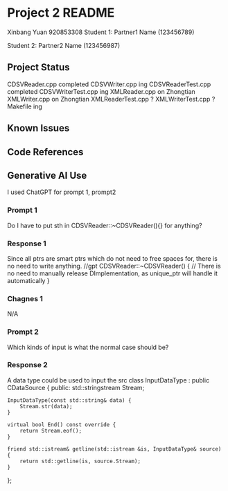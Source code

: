 # Project 2 README
Xinbang Yuan 920853308
Student 1: Partner1 Name (123456789)

Student 2: Partner2 Name (123456987)

## Project Status
CDSVReader.cpp completed
CDSVWriter.cpp ing
CDSVReaderTest.cpp completed
CDSVWriterTest.cpp ing
XMLReader.cpp on Zhongtian
XMLWriter.cpp on Zhongtian
XMLReaderTest.cpp ?
XMLWriterTest.cpp ?
Makefile ing
## Known Issues

## Code References

## Generative AI Use
I used ChatGPT for prompt 1, prompt2

### Prompt 1
Do I have to put sth in CDSVReader::~CDSVReader(){} for anything? 

### Response 1
Since all ptrs are smart ptrs which do not need to free spaces for, there is no need to write anything. 
//gpt
CDSVReader::~CDSVReader() {
// There is no need to manually release DImplementation, as unique_ptr will handle it automatically
}
### Chagnes 1
N/A

### Prompt 2
Which kinds of input is what the normal case should be?

### Response 2
A data type could be used to input the src 
class InputDataType : public CDataSource {
public:
    std::stringstream Stream;

    InputDataType(const std::string& data) {
        Stream.str(data);
    }

    virtual bool End() const override {
        return Stream.eof();
    }

    friend std::istream& getline(std::istream &is, InputDataType& source) {
        return std::getline(is, source.Stream);
    }
};


